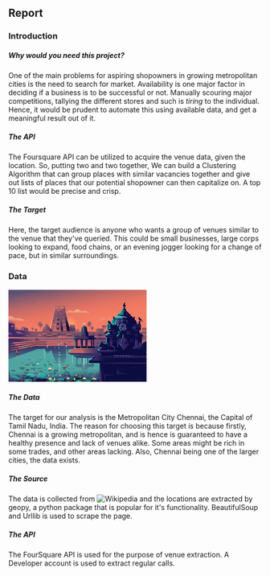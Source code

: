 ## Report

### Introduction

##### Why would you need this project?
One of the main problems for aspiring shopowners in growing metropolitan cities is the need to search for market. Availability is one major factor in deciding if a business is to be successful or not. Manually scouring major competitions, tallying the different stores and such is _tiring_ to the individual. Hence, it would be prudent to automate this using available data, and get a meaningful result out of it.

##### The API 
The Foursquare API can be utilized to acquire the venue data, given the location. So, putting two and two together, We can build a Clustering Algorithm that can group places with similar vacancies together and give out lists of places that our potential shopowner can then capitalize on. A top 10 list would be precise and crisp.

##### The Target
Here, the target audience is anyone who wants a group of venues similar to the venue that they've queried. This could be small businesses, large corps looking to expand, food chains, or an evening jogger looking for a change of pace, but in similar surroundings. 

### Data

<img src='./Images/Chennai.jpeg' class="center">

##### The Data
The target for our analysis is the Metropolitan City Chennai, the Capital of Tamil Nadu, India. The reason for choosing this target is because firstly, Chennai is a growing metropolitan, and is hence is guaranteed to have a healthy presence and lack of venues alike. Some areas might be rich in some trades, and other areas lacking. Also, Chennai being one of the larger cities, the data exists.

##### The Source
The data is collected from ![Wikipedia](https://en.wikipedia.org/wiki/Category:Suburbs_of_Chennai) and the locations are extracted by geopy, a python package that is popular for it's functionality. BeautifulSoup and Urllib is used to scrape the page. 

##### The API
The FourSquare API is used for the purpose of venue extraction. A Developer account is used to extract regular calls.

### 